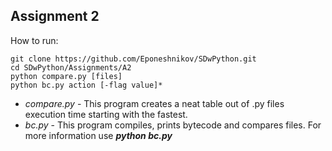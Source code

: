 ## Assignment 2

How to run:
```
git clone https://github.com/Eponeshnikov/SDwPython.git
cd SDwPython/Assignments/A2
python compare.py [files]
python bc.py action [-flag value]*
```

* _compare.py_ - This program creates a neat table out of .py files execution time starting with the fastest.
* _bc.py_ - This program compiles, prints bytecode and compares files. For more information use _**python bc.py**_ 